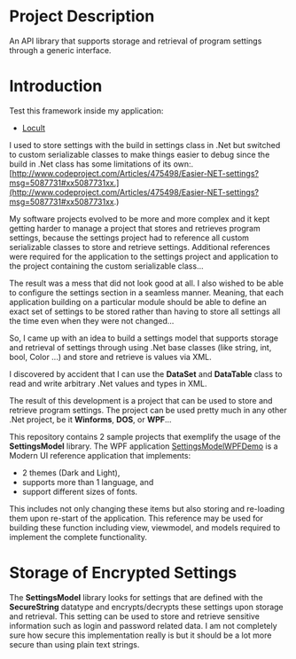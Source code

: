 # Project Description
An API library that supports storage and retrieval of program settings through a generic interface.

# Introduction

Test this framework inside my application:
* [Locult](https://locult.codeplex.com)

I used to store settings with the build in settings class in .Net but switched to custom serializable classes to make things easier to debug since the build in .Net class has some limitations of its own:.
[http://www.codeproject.com/Articles/475498/Easier-NET-settings?msg=5087731#xx5087731xx.](http://www.codeproject.com/Articles/475498/Easier-NET-settings?msg=5087731#xx5087731xx.)

My software projects evolved to be more and more complex and it kept getting harder to manage a project that stores and retrieves program settings, because the settings project had to reference all custom serializable classes to store and retrieve settings. Additional references were required for the application to the settings project and application to the project containing the custom serializable class...

The result was a mess that did not look good at all. I also wished to be able to configure the settings section in a seamless manner. Meaning, that each application building on a particular module should be able to define an exact set of settings to be stored rather than having to store all settings all the time even when they were not changed...

So, I came up with an idea to build a settings model that supports storage and retrieval of settings through using .Net base classes (like string, int, bool, Color ...) and store and retrieve is values via XML.

I discovered by accident that I can use the **DataSet** and **DataTable** class to read and write arbitrary .Net values and types in XML.

The result of this development is a project that can be used to store and retrieve program settings. The project can be used pretty much in any other .Net project, be it **Winforms**, **DOS**, or **WPF**...

This repository contains 2 sample projects that exemplify the usage of the **SettingsModel** library. The WPF application [SettingsModelWPFDemo](SettingsModelWPFDemo.md) is a Modern UI reference application that implements:

* 2 themes (Dark and Light),
* supports more than 1 language, and
* support different sizes of fonts.

This includes not only changing these items but also storing and re-loading them upon re-start of the application. This reference may be used for building these function including view, viewmodel, and models required to implement the complete functionality.

# Storage of Encrypted Settings

The **SettingsModel** library looks for settings that are defined with the **SecureString** datatype and encrypts/decrypts these settings upon storage and retrieval. This setting can be used to store and retrieve sensitive information such as login and password related data. I am not completely sure how secure this implementation really is but it should be a lot more secure than using plain text strings.
